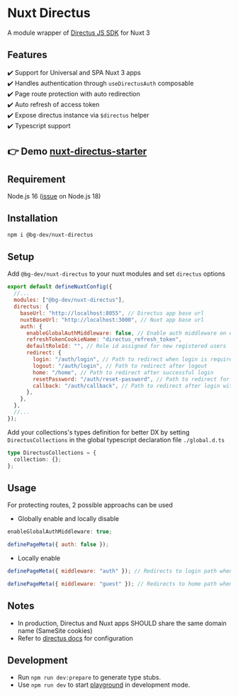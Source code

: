 # Nuxt Directus

A module wrapper of [Directus JS SDK](https://github.com/directus/sdk) for Nuxt 3

## Features

✔️ Support for Universal and SPA Nuxt 3 apps <br>
✔️ Handles authentication through `useDirectusAuth`
composable<br>
✔️ Page route protection with auto redirection<br>
✔️ Auto refresh of access token<br>
✔️ Expose directus instance via `$directus` helper<br>
✔️ Typescript support

## 👉 Demo [nuxt-directus-starter](https://directus-starter.bg-corner.tech/) 
## Requirement
Node.js 16 ([issue](https://github.com/nuxt/nuxt/issues/12552) on Node.js 18)
## Installation

```bash
npm i @bg-dev/nuxt-directus
```

## Setup

Add `@bg-dev/nuxt-directus` to your nuxt modules and set `directus` options

```javascript
export default defineNuxtConfig({
  //...
  modules: ["@bg-dev/nuxt-directus"],
  directus: {
    baseUrl: "http://localhost:8055", // Directus app base url
    nuxtBaseUrl: "http://localhost:3000", // Nuxt app base url
    auth: {
      enableGlobalAuthMiddleware: false, // Enable auth middleware on every page
      refreshTokenCookieName: "directus_refresh_token",
      defaultRoleId: "", // Role id assigned for new registered users
      redirect: {
        login: "/auth/login", // Path to redirect when login is required
        logout: "/auth/login", // Path to redirect after logout
        home: "/home", // Path to redirect after successful login
        resetPassword: "/auth/reset-password", // Path to redirect for password reset
        callback: "/auth/callback", // Path to redirect after login with provider
      },
    },
  },
  //...
});
```

Add your collections's types definition for better DX by setting `DirectusCollections` in the global typescript declaration file `./global.d.ts`

```typescript
type DirectusCollections = {
  collection: {};
};
```

## Usage

For protecting routes, 2 possible approachs can be used

- Globally enable and locally disable

```javascript
enableGlobalAuthMiddleware: true;
```

```javascript
definePageMeta({ auth: false });
```

- Locally enable

```javascript
definePageMeta({ middleware: "auth" }); // Redirects to login path when not loggedIn
```

```javascript
definePageMeta({ middleware: "guest" }); // Redirects to home path when loggedIn
```

## Notes

- In production, Directus and Nuxt apps SHOULD share the same domain name (SameSite cookies)
- Refer to [directus docs](https://docs.directus.io/self-hosted/sso.html) for configuration

## Development

- Run `npm run dev:prepare` to generate type stubs.
- Use `npm run dev` to start [playground](./playground) in development mode.
